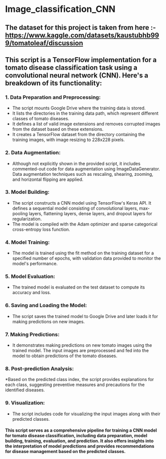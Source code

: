 # Image_classification_CNN

## The dataset for this project is taken from here :- https://www.kaggle.com/datasets/kaustubhb999/tomatoleaf/discussion

## This script is a TensorFlow implementation for a tomato disease classification task using a convolutional neural network (CNN). Here's a breakdown of its functionality:

### 1. Data Preparation and Preprocessing:

* The script mounts Google Drive where the training data is stored.
* It lists the directories in the training data path, which represent different classes of tomato diseases.
* It defines a list of valid image extensions and removes corrupted images from the dataset based on these extensions.
* It creates a TensorFlow dataset from the directory containing the training images, with image resizing to 228x228 pixels.

### 2. Data Augmentation:

* Although not explicitly shown in the provided script, it includes commented-out code for data augmentation using ImageDataGenerator. Data augmentation techniques such as rescaling, shearing, zooming, and horizontal flipping are applied.

### 3. Model Building:

* The script constructs a CNN model using TensorFlow's Keras API. It defines a sequential model consisting of convolutional layers, max-pooling layers, flattening layers, dense layers, and dropout layers for regularization.
* The model is compiled with the Adam optimizer and sparse categorical cross-entropy loss function.

### 4. Model Training:

* The model is trained using the fit method on the training dataset for a specified number of epochs, with validation data provided to monitor the model's performance.

### 5. Model Evaluation:

* The trained model is evaluated on the test dataset to compute its accuracy and loss.
### 6. Saving and Loading the Model:

* The script saves the trained model to Google Drive and later loads it for making predictions on new images.

### 7. Making Predictions:

* It demonstrates making predictions on new tomato images using the trained model. The input images are preprocessed and fed into the model to obtain predictions of the tomato diseases.

### 8. Post-prediction Analysis:

*Based on the predicted class index, the script provides explanations for each class, suggesting preventive measures and precautions for the identified diseases.

### 9. Visualization:

* The script includes code for visualizing the input images along with their predicted classes.

#### This script serves as a comprehensive pipeline for training a CNN model for tomato disease classification, including data preparation, model building, training, evaluation, and prediction. It also offers insights into the interpretation of model predictions and provides recommendations for disease management based on the predicted classes.

